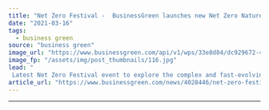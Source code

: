 ```yaml
---
title: "Net Zero Festival -  BusinessGreen launches new Net Zero Nature Summit"
date: "2021-03-16"
tags: 
  - business green
source: "business green"
image_url: "https://www.businessgreen.com/api/v1/wps/33e8d84/dc929672-4991-4628-bfa3-b9632af78e8e/3/BSGNZH21-LOGOS-NATURE-185x114.jpg"
image_fp: "/assets/img/post_thumbnails/116.jpg"
lead: "
 Latest Net Zero Festival event to explore the complex and fast-evolving role of nature in driving the net zero transition ..."
article_url: "https://www.businessgreen.com/news/4028446/net-zero-festival-businessgreen-launches-net-zero-nature-summit"
---
```


---
